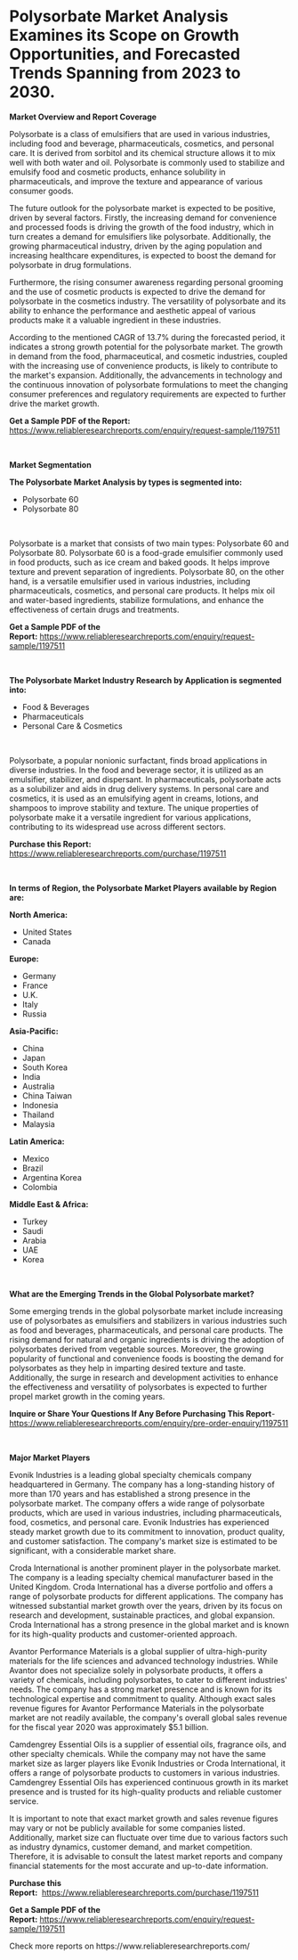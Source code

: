 <p><h1>Polysorbate Market Analysis Examines its Scope on Growth Opportunities, and Forecasted Trends Spanning from 2023 to 2030.</h1></p><p><strong>Market Overview and Report Coverage</strong></p>
<p><p>Polysorbate is a class of emulsifiers that are used in various industries, including food and beverage, pharmaceuticals, cosmetics, and personal care. It is derived from sorbitol and its chemical structure allows it to mix well with both water and oil. Polysorbate is commonly used to stabilize and emulsify food and cosmetic products, enhance solubility in pharmaceuticals, and improve the texture and appearance of various consumer goods.</p><p>The future outlook for the polysorbate market is expected to be positive, driven by several factors. Firstly, the increasing demand for convenience and processed foods is driving the growth of the food industry, which in turn creates a demand for emulsifiers like polysorbate. Additionally, the growing pharmaceutical industry, driven by the aging population and increasing healthcare expenditures, is expected to boost the demand for polysorbate in drug formulations.</p><p>Furthermore, the rising consumer awareness regarding personal grooming and the use of cosmetic products is expected to drive the demand for polysorbate in the cosmetics industry. The versatility of polysorbate and its ability to enhance the performance and aesthetic appeal of various products make it a valuable ingredient in these industries.</p><p>According to the mentioned CAGR of 13.7% during the forecasted period, it indicates a strong growth potential for the polysorbate market. The growth in demand from the food, pharmaceutical, and cosmetic industries, coupled with the increasing use of convenience products, is likely to contribute to the market's expansion. Additionally, the advancements in technology and the continuous innovation of polysorbate formulations to meet the changing consumer preferences and regulatory requirements are expected to further drive the market growth.</p></p>
<p><strong>Get a Sample PDF of the Report:</strong> <a href="https://www.reliableresearchreports.com/enquiry/request-sample/1197511">https://www.reliableresearchreports.com/enquiry/request-sample/1197511</a></p>
<p>&nbsp;</p>
<p><strong>Market Segmentation</strong></p>
<p><strong>The Polysorbate Market Analysis by types is segmented into:</strong></p>
<p><ul><li>Polysorbate 60</li><li>Polysorbate 80</li></ul></p>
<p>&nbsp;</p>
<p><p>Polysorbate is a market that consists of two main types: Polysorbate 60 and Polysorbate 80. Polysorbate 60 is a food-grade emulsifier commonly used in food products, such as ice cream and baked goods. It helps improve texture and prevent separation of ingredients. Polysorbate 80, on the other hand, is a versatile emulsifier used in various industries, including pharmaceuticals, cosmetics, and personal care products. It helps mix oil and water-based ingredients, stabilize formulations, and enhance the effectiveness of certain drugs and treatments.</p></p>
<p><strong>Get a Sample PDF of the Report:</strong>&nbsp;<a href="https://www.reliableresearchreports.com/enquiry/request-sample/1197511">https://www.reliableresearchreports.com/enquiry/request-sample/1197511</a></p>
<p>&nbsp;</p>
<p><strong>The Polysorbate Market Industry Research by Application is segmented into:</strong></p>
<p><ul><li>Food & Beverages</li><li>Pharmaceuticals</li><li>Personal Care & Cosmetics</li></ul></p>
<p>&nbsp;</p>
<p><p>Polysorbate, a popular nonionic surfactant, finds broad applications in diverse industries. In the food and beverage sector, it is utilized as an emulsifier, stabilizer, and dispersant. In pharmaceuticals, polysorbate acts as a solubilizer and aids in drug delivery systems. In personal care and cosmetics, it is used as an emulsifying agent in creams, lotions, and shampoos to improve stability and texture. The unique properties of polysorbate make it a versatile ingredient for various applications, contributing to its widespread use across different sectors.</p></p>
<p><strong>Purchase this Report:</strong>&nbsp; <a href="https://www.reliableresearchreports.com/purchase/1197511">https://www.reliableresearchreports.com/purchase/1197511</a></p>
<p>&nbsp;</p>
<p><strong>In terms of Region, the Polysorbate Market Players available by Region are:</strong></p>
<p>
    <p> <strong> North America: </strong>
        <ul>
            <li>United States</li>
            <li>Canada</li>
        </ul>
        </p> 
    <p> <strong> Europe: </strong>
        <ul>
            <li>Germany</li>
            <li>France</li>
            <li>U.K.</li>
            <li>Italy</li>
            <li>Russia</li>
        </ul>
        </p> 
    <p> <strong> Asia-Pacific: </strong>
        <ul>
            <li>China</li>
            <li>Japan</li>
            <li>South Korea</li>
            <li>India</li>
            <li>Australia</li>
            <li>China Taiwan</li>
            <li>Indonesia</li>
            <li>Thailand</li>
            <li>Malaysia</li>
        </ul>
        </p> 
    <p> <strong> Latin America: </strong>
        <ul>
            <li>Mexico</li>
            <li>Brazil</li>
            <li>Argentina Korea</li>
            <li>Colombia</li>
        </ul>
        </p> 
    <p> <strong> Middle East & Africa: </strong>
        <ul>
            <li>Turkey</li>
            <li>Saudi</li>
            <li>Arabia</li>
            <li>UAE</li>
            <li>Korea</li>
        </ul>
    </p>
    </p>
<p>&nbsp;</p>
<p><strong>What are the Emerging Trends in the Global Polysorbate market?</strong></p>
<p><p>Some emerging trends in the global polysorbate market include increasing use of polysorbates as emulsifiers and stabilizers in various industries such as food and beverages, pharmaceuticals, and personal care products. The rising demand for natural and organic ingredients is driving the adoption of polysorbates derived from vegetable sources. Moreover, the growing popularity of functional and convenience foods is boosting the demand for polysorbates as they help in imparting desired texture and taste. Additionally, the surge in research and development activities to enhance the effectiveness and versatility of polysorbates is expected to further propel market growth in the coming years.</p></p>
<p><strong>Inquire or Share Your Questions If Any Before Purchasing This Report</strong>- <a href="https://www.reliableresearchreports.com/enquiry/pre-order-enquiry/1197511">https://www.reliableresearchreports.com/enquiry/pre-order-enquiry/1197511</a></p>
<p>&nbsp;</p>
<p><strong>Major Market Players</strong></p>
<p><p>Evonik Industries is a leading global specialty chemicals company headquartered in Germany. The company has a long-standing history of more than 170 years and has established a strong presence in the polysorbate market. The company offers a wide range of polysorbate products, which are used in various industries, including pharmaceuticals, food, cosmetics, and personal care. Evonik Industries has experienced steady market growth due to its commitment to innovation, product quality, and customer satisfaction. The company's market size is estimated to be significant, with a considerable market share.</p><p>Croda International is another prominent player in the polysorbate market. The company is a leading specialty chemical manufacturer based in the United Kingdom. Croda International has a diverse portfolio and offers a range of polysorbate products for different applications. The company has witnessed substantial market growth over the years, driven by its focus on research and development, sustainable practices, and global expansion. Croda International has a strong presence in the global market and is known for its high-quality products and customer-oriented approach.</p><p>Avantor Performance Materials is a global supplier of ultra-high-purity materials for the life sciences and advanced technology industries. While Avantor does not specialize solely in polysorbate products, it offers a variety of chemicals, including polysorbates, to cater to different industries' needs. The company has a strong market presence and is known for its technological expertise and commitment to quality. Although exact sales revenue figures for Avantor Performance Materials in the polysorbate market are not readily available, the company's overall global sales revenue for the fiscal year 2020 was approximately $5.1 billion.</p><p>Camdengrey Essential Oils is a supplier of essential oils, fragrance oils, and other specialty chemicals. While the company may not have the same market size as larger players like Evonik Industries or Croda International, it offers a range of polysorbate products to customers in various industries. Camdengrey Essential Oils has experienced continuous growth in its market presence and is trusted for its high-quality products and reliable customer service.</p><p>It is important to note that exact market growth and sales revenue figures may vary or not be publicly available for some companies listed. Additionally, market size can fluctuate over time due to various factors such as industry dynamics, customer demand, and market competition. Therefore, it is advisable to consult the latest market reports and company financial statements for the most accurate and up-to-date information.</p></p>
<p><strong>Purchase this Report:</strong>&nbsp;&nbsp;<a href="https://www.reliableresearchreports.com/purchase/1197511">https://www.reliableresearchreports.com/purchase/1197511</a></p>
<p></p>
<p><strong>Get a Sample PDF of the Report:</strong>&nbsp;<a href="https://www.reliableresearchreports.com/enquiry/request-sample/1197511">https://www.reliableresearchreports.com/enquiry/request-sample/1197511</a></p>
<p>Check more reports on https://www.reliableresearchreports.com/</p>